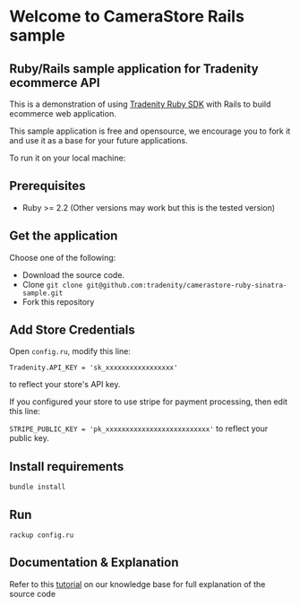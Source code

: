 Welcome to CameraStore Rails sample
===================================

## Ruby/Rails sample application for Tradenity ecommerce API

This is a demonstration of using [Tradenity Ruby SDK](https://github.com/tradenity/ruby-sdk) with Rails to build ecommerce web application.

This sample application is free and opensource, we encourage you to fork it and use it as a base for your future applications.

To run it on your local machine:

## Prerequisites

-  Ruby >= 2.2 (Other versions may work but this is the tested version)

## Get the application

Choose one of the following:

- Download the source code.
- Clone `git clone git@github.com:tradenity/camerastore-ruby-sinatra-sample.git`
- Fork this repository

## Add Store Credentials

Open `config.ru`, modify this line: 

`Tradenity.API_KEY = 'sk_xxxxxxxxxxxxxxxxx'` 

to reflect your store's API key.

If you configured your store to use stripe for payment processing, then edit this line:

`STRIPE_PUBLIC_KEY = 'pk_xxxxxxxxxxxxxxxxxxxxxxxxxx'` to reflect your public key.


## Install requirements

`bundle install`

## Run


`rackup config.ru`

## Documentation & Explanation

Refer to this [tutorial](http://docs.tradenity.com/kb/tutorials/ruby/sinatra/)
on our knowledge base for full explanation of the source code